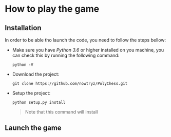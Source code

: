 # How to play the game

## Installation
In order to be able tho launch the code, you need to follow the steps bellow:

 - Make sure you have *Python 3.6* or higher installed on you machine, you can check this by running the following
    command:
    ```shell script
    python -V
    ```
 - Download the project:
    ```
    git clone https://github.com/nowtryz/PolyChess.git
    ```
 - Setup the project:
    ```shell script
    python setup.py install
    ```
    > Note that this command will install 

## Launch the game

